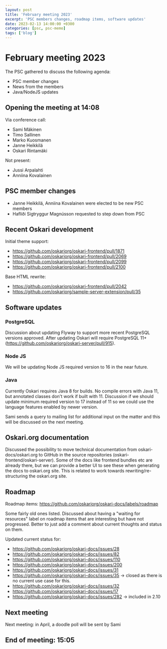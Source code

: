 ```yaml
---
layout: post
title: 'February meeting 2023'
excerpt: 'PSC members changes, roadmap items, software updates'
date: 2023-02-13 14:00:00 +0300
categories: [psc, psc-memo]
tags: ['blog']
---
```


# February meeting 2023

The PSC gathered to discuss the following agenda:

- PSC member changes
- News from the members
- Java/NodeJS updates

## Opening the meeting at 14:08

Via conference call:

- Sami Mäkinen
- Timo Sallinen
- Marko Kuosmanen
- Janne Heikkilä
- Oskari Rintamäki

Not present:

- Jussi Arpalahti
- Anniina Kovalainen

## PSC member changes

- Janne Heikkilä, Anniina Kovalainen were elected to be new PSC members
- Hafliði Sigtryggur Magnússon requested to step down from PSC

## Recent Oskari development

Initial theme support:

- https://github.com/oskariorg/oskari-frontend/pull/1871
- https://github.com/oskariorg/oskari-frontend/pull/2069
- https://github.com/oskariorg/oskari-frontend/pull/2099
- https://github.com/oskariorg/oskari-frontend/pull/2100

Base HTML rewrite:

- https://github.com/oskariorg/oskari-frontend/pull/2042
- https://github.com/oskariorg/sample-server-extension/pull/35

## Software updates

### PostgreSQL

Discussion about updating Flyway to support more recent PostgreSQL versions approved. After updating Oskari will require PostgreSQL 11+ (https://github.com/oskariorg/oskari-server/pull/915).

### Node JS

We will be updating Node JS required version to 16 in the near future.

### Java

Currently Oskari requires Java 8 for builds. No compile errors with Java 11, but annotated classes don't work if built with 11. Discussion if we should update minimum required version to 17 instead of 11 so we could use the language features enabled by newer version.

Sami sends a query to mailing list for additional input on the matter and this will be discussed on the next meeting.

## Oskari.org documentation

Discussed the possibility to move technical documentation from oskari-docs/oskari.org to GitHub in the source repositories (oskari-frontend/oskari-server). Some of the docs like frontend bundles etc are already there, but we can provide a better UI to see these when generating the docs to oskari.org site. This is related to work towards rewriting/re-structuring the oskari.org site.

## Roadmap

Roadmap items: https://github.com/oskariorg/oskari-docs/labels/roadmap

Some fairly old ones listed. Discussed about having a "waiting for resources" label on roadmap items that are interesting but have not progressed. Better to just add a comment about current thoughts and status on them.

Updated current status for:

- https://github.com/oskariorg/oskari-docs/issues/28
- https://github.com/oskariorg/oskari-docs/issues/82
- https://github.com/oskariorg/oskari-docs/issues/110
- https://github.com/oskariorg/oskari-docs/issues/200
- https://github.com/oskariorg/oskari-docs/issues/31
- https://github.com/oskariorg/oskari-docs/issues/35 -> closed as there is no current use case for this.
- https://github.com/oskariorg/oskari-docs/issues/32
- https://github.com/oskariorg/oskari-docs/issues/17
- https://github.com/oskariorg/oskari-docs/issues/282 -> included in 2.10

## Next meeting

Next meeting: in April, a doodle poll will be sent by Sami

## End of meeting: 15:05

